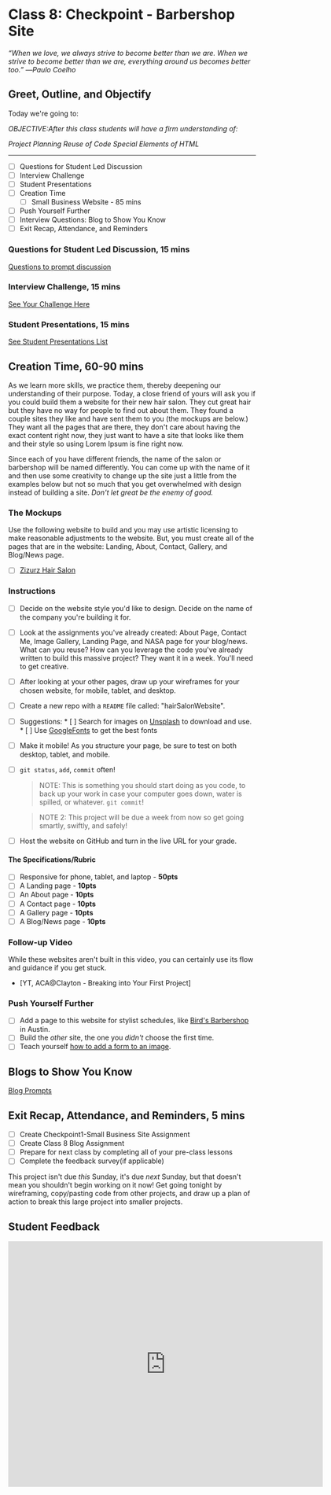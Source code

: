 # Class 8: Checkpoint - Barbershop Site

<!-- ! HIDE FROM STUDENT; INSTRUCTOR ONLY CONTENT -->
<!-- ## Instructor Only Content - HIDE FROM STUDENTS -->
<!-- ! END INSTRUCTOR ONLY CONTENT -->

*“When we love, we always strive to become better than we are. When we strive to become better than we are, everything around us becomes better too.” ―Paulo Coelho*

## Greet, Outline, and Objectify

<!-- SMART: Specific, Measurable, Attainable, Relevant, and Timely. -->
<!-- https://examples.yourdictionary.com/well-written-examples-of-learning-objectives.html -->

Today we're going to:
  
*OBJECTIVE:After this class students will have a firm understanding of:*

*Project Planning*
*Reuse of Code*
*Special Elements of HTML*

*****

- [ ] Questions for Student Led Discussion
- [ ] Interview Challenge
- [ ] Student Presentations
- [ ] Creation Time
    * [ ] Small Business Website - 85 mins
- [ ] Push Yourself Further
- [ ] Interview Questions: Blog to Show You Know
- [ ] Exit Recap, Attendance, and Reminders

### Questions for Student Led Discussion, 15 mins
<!-- This section should be structured with the 5E model: https://lesley.edu/article/empowering-students-the-5e-model-explained -->

[Questions to prompt discussion](./../additionalResources/questionsForDiscussion/qfd-class-8.md)

### Interview Challenge, 15 mins
<!-- The last two E happen here: elaborate and evaluate  -->
<!-- this sections should have a challenge that can be solved with the skills they've learned since their last class. -->
<!-- ! HIDDEN CONTENT: INSTRUCTOR ONLY -->
[See Your Challenge Here](./../additionalResources/interviewChallenges.md)
<!-- ! END HIDDEN CONTENT: INSTRUCTOR ONLY -->

### Student Presentations, 15 mins

[See Student Presentations List](./../additionalResources/studentPresentations.md)

## Creation Time, 60-90 mins

As we learn more skills, we practice them, thereby deepening our understanding of their purpose. Today, a close friend of yours will ask you if you could build them a website for their new hair salon. They cut great hair but they have no way for people to find out about them. They found a couple sites they like and have sent them to you (the mockups are below.) They want all the pages that are there, they don't care about having the exact content right now, they just want to have a site that looks like them and their style so using Lorem Ipsum is fine right now.

Since each of you have different friends, the name of the salon or barbershop will be named differently. You can come up with the name of it and then use some creativity to change up the site just a little from the examples below but not so much that you get overwhelmed with design instead of building a site. *Don't let great be the enemy of good.*

### The Mockups

Use the following website to build and you may use artistic licensing to make reasonable adjustments to the website. But, you must create all of the pages that are in the website: Landing, About, Contact, Gallery, and Blog/News page.

- [ ] [Zizurz Hair Salon](http://demo.html5xcss3.com/demo.php?cat=html5themes&host=freewebsitetemplates&temp=hairstylesalon)


### Instructions

- [ ] Decide on the website style you'd like to design. Decide on the name of the company you're building it for.
- [ ] Look at the assignments you've already created: About Page, Contact Me, Image Gallery, Landing Page, and NASA page for your blog/news. What can you reuse? How can you leverage the code you've already written to build this massive project? They want it in a week. You'll need to get creative.
- [ ] After looking at your other pages, draw up your wireframes for your chosen website, for mobile, tablet, and desktop.
- [ ] Create a new repo with a `README` file called: "hairSalonWebsite".
- [ ] Suggestions:
        * [ ] Search for images on [Unsplash](https://unsplash.com/) to download and use.
        * [ ] Use [GoogleFonts](https://fonts.google.com/) to get the best fonts
- [ ] Make it mobile! As you structure your page, be sure to test on both desktop, tablet, and mobile.
- [ ] `git status`, `add`, `commit` often!

    > NOTE: This is something you should start doing as you code, to back up your work in case your computer goes down, water is spilled, or whatever. `git commit`!

    > NOTE 2: This project will be due a week from now so get going smartly, swiftly, and safely!

- [ ] Host the website on GitHub and turn in the live URL for your grade.

#### The Specifications/Rubric

- [ ] Responsive for phone, tablet, and laptop - **50pts**
- [ ] A Landing page - **10pts**
- [ ] An About page - **10pts**
- [ ] A Contact page - **10pts**
- [ ] A Gallery page - **10pts**
- [ ] A Blog/News page - **10pts**

### Follow-up Video

While these websites aren't built in this video, you can certainly use its flow and guidance if you get stuck.

<!-- ! Video Content:  (width="655" height="368", ratio 1.77) -->
* [YT, ACA@Clayton - Breaking into Your First Project]

### Push Yourself Further

- [ ] Add a page to this website for stylist schedules, like [Bird's Barbershop](https://birdsbarbershop.com/all-locations/?id=8) in Austin.
- [ ] Build the *other* site, the one you *didn't* choose the first time.
- [ ] Teach yourself [how to add a form to an image](https://www.w3schools.com/howto/howto_css_form_on_image.asp).

## Blogs to Show You Know

[Blog Prompts](./../additionalResources/blogPrompts.md) 

## Exit Recap, Attendance, and Reminders, 5 mins

- [ ] Create Checkpoint1-Small Business Site Assignment
- [ ] Create Class 8 Blog Assignment
- [ ] Prepare for next class by completing all of your pre-class lessons
- [ ] Complete the feedback survey(if applicable)

This project isn't due *this* Sunday, it's due *next* Sunday, but that doesn't mean you shouldn't begin working on it now! Get going tonight by wireframing, copy/pasting code from other projects, and draw up a plan of action to break this large project into smaller projects.

## Student Feedback

<iframe src="https://docs.google.com/forms/d/e/1FAIpQLSd85nNCk_MdnaXCsX7fWl3vYgcqvozzlK2cKq26d2g67Zh8Kg/viewform?embedded=true" width="640" height="500" frameborder="0" marginheight="0" marginwidth="0">Loading…</iframe>

<!-- <iframe id="openedx-zollege" src="https://openedx.zollege.com/feedback" style="width: 100%; height: 500px; border: 0">Browser not compatible.</iframe>
<script src="https://openedx.zollege.com/assets/index.js" type="application/javascript"></script> -->

<!-- TODO Create 3 question exit questions -->

<!-- TODO INSERT Student Feedback From -->

<!-- TODO INSERT *HIDDEN* Instructor Feedback Form -->
